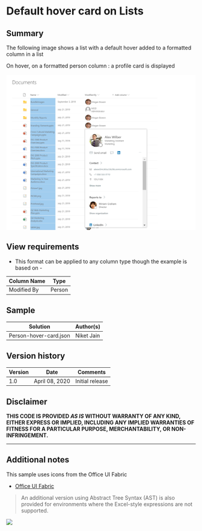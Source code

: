 # Default hover card on Lists

## Summary
The following image shows a list with a default hover added to a formatted column in a list

On hover, on a formatted person column : a profile card is displayed 

![screenshot of the sample](./assets/People_hover.png)

## View requirements
- This format can be applied to any column type though the example is based on - 

Column Name|Type
--------|---------
Modified By  | Person

## Sample

Solution|Author(s)
--------|---------
Person-hover-card.json | Niket Jain

## Version history

Version|Date|Comments
-------|----|--------
1.0|April 08, 2020|Initial release


## Disclaimer
**THIS CODE IS PROVIDED *AS IS* WITHOUT WARRANTY OF ANY KIND, EITHER EXPRESS OR IMPLIED, INCLUDING ANY IMPLIED WARRANTIES OF FITNESS FOR A PARTICULAR PURPOSE, MERCHANTABILITY, OR NON-INFRINGEMENT.**

---

## Additional notes
This sample uses icons from the Office UI Fabric

- [Office UI Fabric](https://developer.microsoft.com/en-us/fabric)

> An additional version using Abstract Tree Syntax (AST) is also provided for environments where the Excel-style expressions are not supported.

<img src="https://pnptelemetry.azurewebsites.net/sp-dev-list-formatting/column-samples/default-hover-cards" />
